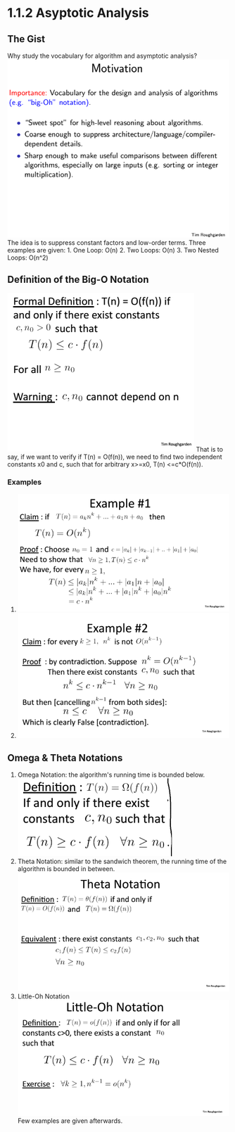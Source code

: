 # 1.1.2 Asyptotic Analysis
## The Gist
Why study the vocabulary for algorithm and asymptotic analysis?
![](1.Motivation.png)
The idea is to suppress constant factors and low-order terms.
Three examples are given:
	1. One Loop: O(n)
	2. Two Loops: O(n)
	3. Two Nested Loops: O(n^2)
## Definition of the Big-O Notation
![](2.Big-Oh.png)
That is to say, if we want to verify if T(n) = O(f(n)), we need to find two independent constants x0 and c, such that for arbitrary x>=x0, T(n) <=c*O(f(n)).  
### Examples
1. ![](3.Big-Oh-1.png)
2. ![](4.Big-Oh-2.png)
## Omega & Theta Notations
1. Omega Notation: the algorithm's running time is bounded below.
![](5.Omega.png)
2. Theta Notation: similar to the sandwich theorem, the running time of the algorithm is bounded in between.
![](6.Theta.png)
3. Little-Oh Notation
![](7.Little-Oh.png)
Few examples are given afterwards.

